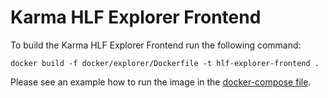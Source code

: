 # Karma HLF Explorer Frontend

To build the Karma HLF Explorer Frontend run the following command:

```shell
docker build -f docker/explorer/Dockerfile -t hlf-explorer-frontend .
```

Please see an example how to run the image in the [docker-compose file](docker-compose.yml).
